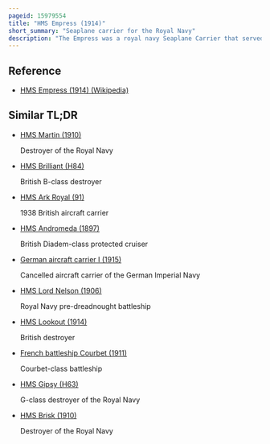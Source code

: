 ```yaml
---
pageid: 15979554
title: "HMS Empress (1914)"
short_summary: "Seaplane carrier for the Royal Navy"
description: "The Empress was a royal navy Seaplane Carrier that served during the first World War. Converted from the Cross-Channel packet ship Empress, the ship's aircraft conducted aerial reconnaissance, observation and bombing missions in the North Sea and Eastern Mediterranean. During the last Year of the War she performed anti-submarine Patrols in the Mediterranean. In 1919 Empress was returned to her Owners and in 1923 was sold to a french Company. She was scrapped in 1933."
---
```


## Reference

- [HMS Empress (1914) (Wikipedia)](https://en.wikipedia.org/?curid=15979554)

## Similar TL;DR

- [HMS Martin (1910)](/tldr/en/hms-martin-1910)

  Destroyer of the Royal Navy

- [HMS Brilliant (H84)](/tldr/en/hms-brilliant-h84)

  British B-class destroyer

- [HMS Ark Royal (91)](/tldr/en/hms-ark-royal-91)

  1938 British aircraft carrier

- [HMS Andromeda (1897)](/tldr/en/hms-andromeda-1897)

  British Diadem-class protected cruiser

- [German aircraft carrier I (1915)](/tldr/en/german-aircraft-carrier-i-1915)

  Cancelled aircraft carrier of the German Imperial Navy

- [HMS Lord Nelson (1906)](/tldr/en/hms-lord-nelson-1906)

  Royal Navy pre-dreadnought battleship

- [HMS Lookout (1914)](/tldr/en/hms-lookout-1914)

  British destroyer

- [French battleship Courbet (1911)](/tldr/en/french-battleship-courbet-1911)

  Courbet-class battleship

- [HMS Gipsy (H63)](/tldr/en/hms-gipsy-h63)

  G-class destroyer of the Royal Navy

- [HMS Brisk (1910)](/tldr/en/hms-brisk-1910)

  Destroyer of the Royal Navy
